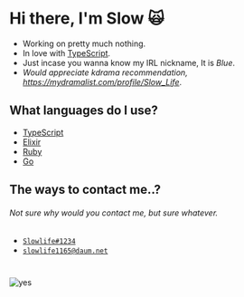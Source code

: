 # Hi there, I'm Slow 🙀

- Working on pretty much nothing.
- In love with [TypeScript](https://www.typescriptlang.org).
- Just incase you wanna know my IRL nickname, It is *Blue*.
- *Would appreciate kdrama recommendation, https://mydramalist.com/profile/Slow_Life*.

## What languages do I use?
- [TypeScript](https://www.typescriptlang.org)
- [Elixir](https://elixir-lang.org/)
- [Ruby](https://www.ruby-lang.org)
- [Go](https://go.dev)

## The ways to contact me..?
###### Not sure why would you contact me, but sure whatever.

- <a href="https://discord.com/users/374905512661221377">`Slowlife#1234`</a>
- <a href="mailto:slowlife1165@daum.net">`slowlife1165@daum.net`</a>

#

![yes](https://i.imgur.com/FaTsvPu.gif)
